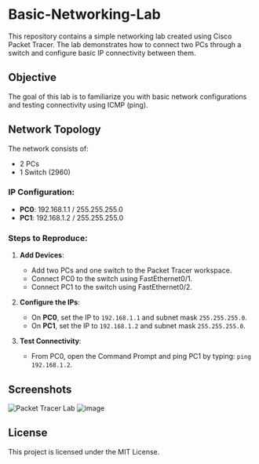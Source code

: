 # Basic-Networking-Lab

This repository contains a simple networking lab created using Cisco Packet Tracer. The lab demonstrates how to connect two PCs through a switch and configure basic IP connectivity between them.

## Objective
The goal of this lab is to familiarize you with basic network configurations and testing connectivity using ICMP (ping).

## Network Topology
The network consists of:
- 2 PCs
- 1 Switch (2960)

### IP Configuration:
- **PC0**: 192.168.1.1 / 255.255.255.0
- **PC1**: 192.168.1.2 / 255.255.255.0

### Steps to Reproduce:

1. **Add Devices**:
   - Add two PCs and one switch to the Packet Tracer workspace.
   - Connect PC0 to the switch using FastEthernet0/1.
   - Connect PC1 to the switch using FastEthernet0/2.

2. **Configure the IPs**:
   - On **PC0**, set the IP to `192.168.1.1` and subnet mask `255.255.255.0`.
   - On **PC1**, set the IP to `192.168.1.2` and subnet mask `255.255.255.0`.

3. **Test Connectivity**:
   - From PC0, open the Command Prompt and ping PC1 by typing: `ping 192.168.1.2`.

## Screenshots
![Packet Tracer Lab](./images/network-lab.png)
![image](https://github.com/user-attachments/assets/6570ec5a-64e4-411b-af34-e7a3b00d7b89)


## License
This project is licensed under the MIT License.


